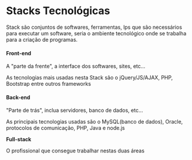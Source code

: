 # Stacks Tecnológicas

 Stack são conjuntos de softwares, ferramentas, lps que são necessários para executar um software, seria o ambiente tecnológico onde se trabalha para a criação de programas.

#### Front-end

A "parte da frente", a interface dos softwares, sites, etc... 

As tecnologias mais usadas nesta Stack são o jQuery/JS/AJAX, PHP, Bootstrap entre outros frameworks

#### Back-end

"Parte de trás", inclua servidores, banco de dados, etc...

As principais tecnologias usadas são o MySQL(banco de dados), Oracle, protocolos de comunicação, PHP, Java e node.js



**Full-stack**

O profissional que consegue trabalhar nestas duas áreas